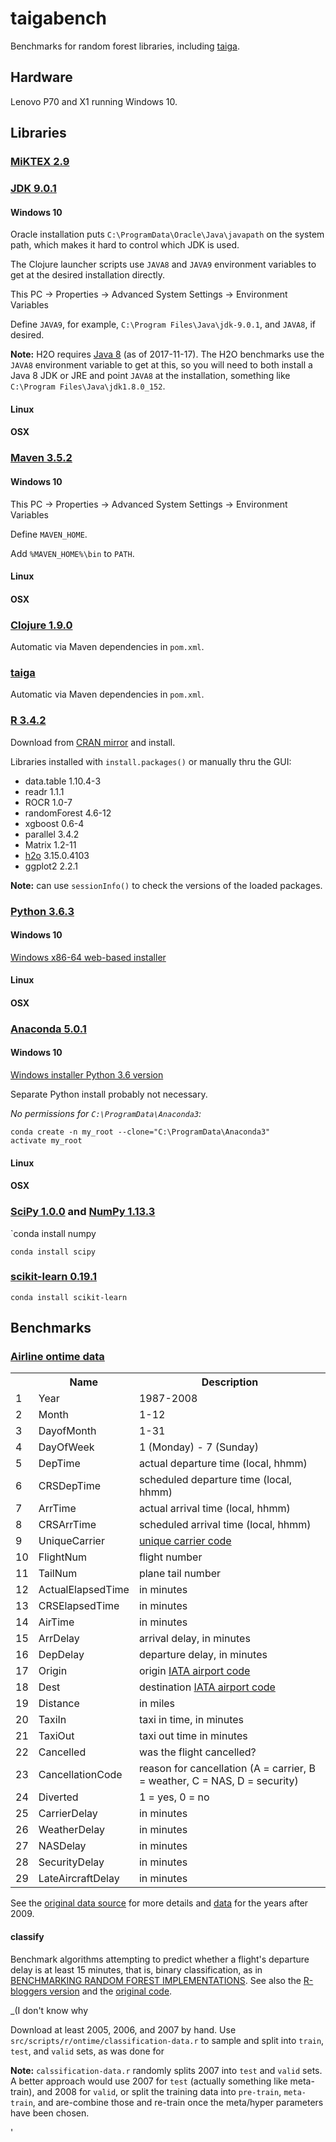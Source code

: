 # taigabench

Benchmarks for random forest libraries, including 
[taiga](https://github.com/wahpenayo/taiga).

## Hardware

Lenovo P70 and X1 running Windows 10.

## Libraries

### [MiKTEX 2.9](https://miktex.org/)

### [JDK 9.0.1](http://www.oracle.com/technetwork/java/javase/overview/index.html)

#### Windows 10

Oracle installation puts `C:\ProgramData\Oracle\Java\javapath`
on the system path, which makes it hard to control which JDK is used.

The Clojure launcher scripts use `JAVA8` and `JAVA9` environment
variables to get at the desired installation directly.

This PC -> Properties -> Advanced System Settings -> Environment Variables

Define `JAVA9`, for example, `C:\Program Files\Java\jdk-9.0.1`,
and `JAVA8`, if desired. 

**Note:** H2O requires 
[Java 8](http://www.oracle.com/technetwork/java/javase/downloads/index.html)
(as of 2017-11-17). The H2O benchmarks use the `JAVA8` 
environment variable to get at this, so you will need to both
install a Java 8 JDK or JRE and point `JAVA8` at the installation,
something like `C:\Program Files\Java\jdk1.8.0_152`.

#### Linux 
#### OSX

### [Maven 3.5.2](https://maven.apache.org/index.html)

#### Windows 10

This PC -> Properties -> Advanced System Settings -> Environment Variables

Define `MAVEN_HOME`.

Add `%MAVEN_HOME%\bin` to `PATH`.

#### Linux 
#### OSX

### [Clojure 1.9.0](https://clojure.org/)

Automatic via Maven dependencies in `pom.xml`.

### [taiga](https://github.com/wahpenayo/taiga)

Automatic via Maven dependencies in `pom.xml`.

### [R 3.4.2](https://www.r-project.org/)

Download from [CRAN mirror](https://www.python.org/) and install.

Libraries installed with `install.packages()` or manually
thru the GUI:

* data.table 1.10.4-3
* readr 1.1.1
* ROCR 1.0-7
* randomForest 4.6-12
* xgboost 0.6-4
* parallel 3.4.2
* Matrix 1.2-11
* [h2o](http://docs.h2o.ai/h2o/latest-stable/h2o-docs/welcome.html#r-users)
   3.15.0.4103
* ggplot2 2.2.1

**Note:** can use `sessionInfo()` to check the versions of
the loaded packages.

### [Python 3.6.3](https://www.python.org/)

#### Windows 10

[Windows x86-64 web-based installer](https://www.python.org/downloads/release/python-363/)

#### Linux 
#### OSX

### [Anaconda 5.0.1](https://www.anaconda.com/download/)

#### Windows 10

[Windows installer Python 3.6 version](https://www.anaconda.com/download/#windows)

Separate Python install probably not necessary.

*No permissions for `C:\ProgramData\Anaconda3`:*
```
conda create -n my_root --clone="C:\ProgramData\Anaconda3"
activate my_root
```


#### Linux 
#### OSX

### [SciPy 1.0.0](http://www.scipy.org/) and [NumPy 1.13.3](http://www.numpy.org/)

`conda install numpy  

`conda install scipy`

### [scikit-learn 0.19.1](http://scikit-learn.org/stable/)

`conda install scikit-learn`


## Benchmarks

### [Airline ontime data](http://stat-computing.org/dataexpo/2009)

<table width="100%">
<tbody><tr>
  <th></th>
  <th>Name</th>
  <th>Description</th>
</tr>
<tr>
 <td>1  </td><td> Year              </td><td>1987-2008</td>
</tr><tr>
 <td>2  </td><td> Month             </td><td>1-12</td>
</tr><tr>
 <td>3  </td><td> DayofMonth        </td><td>1-31</td>
</tr><tr>
 <td>4  </td><td> DayOfWeek         </td><td>1 (Monday) - 7 (Sunday)</td>
</tr><tr>
 <td>5  </td><td> DepTime           </td><td>actual departure time (local, hhmm)</td>
</tr><tr>
 <td>6  </td><td> CRSDepTime        </td><td>scheduled departure time (local, hhmm)</td>
</tr><tr>
 <td>7  </td><td> ArrTime           </td><td>actual arrival time (local, hhmm)</td>
</tr><tr>
 <td>8  </td><td> CRSArrTime        </td><td>scheduled arrival time (local, hhmm)</td>
</tr><tr>
 <td>9  </td><td> UniqueCarrier     </td><td><a href="supplemental-data.html">unique carrier code</a></td>
</tr><tr>
 <td>10 </td><td> FlightNum         </td><td>flight number</td>
</tr><tr>
 <td>11 </td><td> TailNum           </td><td>plane tail number</td>
</tr><tr>
 <td>12 </td><td> ActualElapsedTime </td><td>in minutes</td>
</tr><tr>
 <td>13 </td><td> CRSElapsedTime    </td><td>in minutes</td>
</tr><tr>
 <td>14 </td><td> AirTime           </td><td>in minutes</td>
</tr><tr>
 <td>15 </td><td> ArrDelay          </td><td>arrival delay, in minutes</td>
</tr><tr>
 <td>16 </td><td> DepDelay          </td><td>departure delay, in minutes</td>
</tr><tr>
 <td>17 </td><td> Origin            </td><td>origin <a href="supplemental-data.html">IATA airport code</a></td>
</tr><tr>
 <td>18 </td><td> Dest              </td><td>destination <a href="supplemental-data.html">IATA airport code</a></td>
</tr><tr>
 <td>19 </td><td> Distance          </td><td>in miles</td>
</tr><tr>
 <td>20 </td><td> TaxiIn            </td><td>taxi in time, in minutes</td>
</tr><tr>
 <td>21 </td><td> TaxiOut           </td><td>taxi out time in minutes</td>
</tr><tr>
 <td>22 </td><td> Cancelled           </td><td>was the flight cancelled?</td>
</tr><tr>
 <td>23 </td><td> CancellationCode  </td><td>reason for cancellation (A = carrier, B = weather, C = NAS, D = security)</td>
</tr><tr>
 <td>24 </td><td> Diverted          </td><td>1 = yes, 0 = no</td>
</tr><tr>
 <td>25 </td><td> CarrierDelay      </td><td>in minutes</td>
</tr><tr>
 <td>26 </td><td> WeatherDelay      </td><td>in minutes</td>
</tr><tr>
 <td>27 </td><td> NASDelay          </td><td>in minutes</td>
</tr><tr>
 <td>28 </td><td> SecurityDelay     </td><td>in minutes</td>
</tr><tr>
 <td>29 </td><td> LateAircraftDelay </td><td>in minutes</td>
</tr>
</tbody></table>

See the 
[original data source](https://www.transtats.bts.gov/Fields.asp?Table_ID=236)
for more details and 
[data](https://www.transtats.bts.gov/OT_Delay/OT_DelayCause1.asp)
 for the years after 2009.

#### classify

Benchmark algorithms attempting to predict whether a flight's
departure delay is at least 15 minutes, that is,
binary classification, as in
[BENCHMARKING RANDOM FOREST IMPLEMENTATIONS](http://datascience.la/benchmarking-random-forest-implementations/).
See also the [R-bloggers version](https://www.r-bloggers.com/benchmarking-random-forest-implementations/)
and the [original code](https://github.com/szilard/benchm-ml).

_(I don't know why 

Download at least 2005, 2006, and 2007 by hand.
Use `src/scripts/r/ontime/classification-data.r` 
to sample and split into `train`, `test`, and `valid` sets,
as was done for 

**Note:** `calssification-data.r` randomly splits 2007 into 
`test` and `valid`
sets. A better approach would use 2007 for `test` 
(actually something like meta-train), and 2008 for `valid`,
or split the training data into `pre-train`, `meta-train`,
and are-combine those and re-train once the meta/hyper parameters
have been chosen.


'